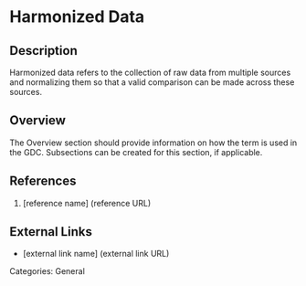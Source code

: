 # Harmonized Data #
## Description ##
Harmonized data refers to the collection of raw data from multiple sources and normalizing them so that a valid comparison can be made across these sources.
## Overview ##
The Overview section should provide information on how the term is used in the GDC. Subsections can be created for this section, if applicable.
## References ##
1. [reference name] (reference URL)

## External Links ##
* [external link name] (external link URL)

Categories: General
